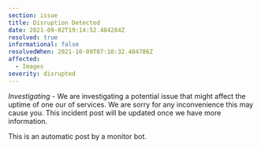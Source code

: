 ```yaml
---
section: issue
title: Disruption Detected
date: 2021-09-02T19:14:52.484284Z
resolved: true
informational: false
resolvedWhen: 2021-10-09T07:10:32.484786Z
affected:
  - Images
severity: disrupted
---
```

*Investigating* - We are investigating a potential issue that might affect the uptime of one our of services. We are sorry for any inconvenience this may cause you. This incident post will be updated once we have more information.

This is an automatic post by a monitor bot.
        